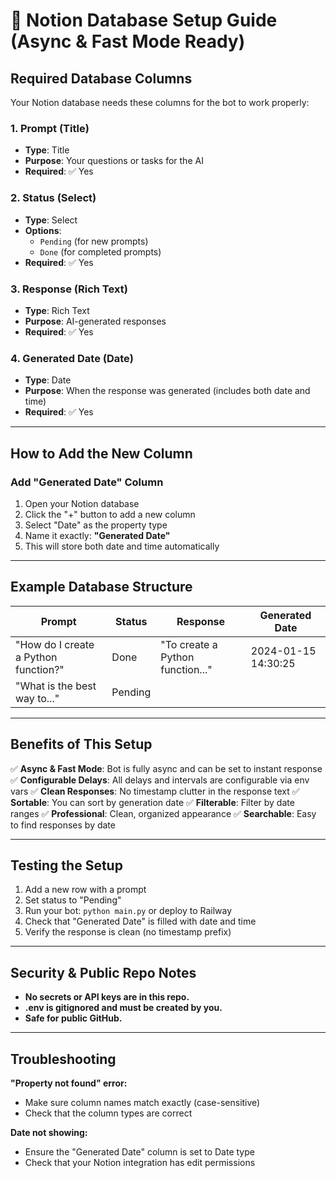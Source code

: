 # 📅 Notion Database Setup Guide (Async & Fast Mode Ready)

## Required Database Columns

Your Notion database needs these columns for the bot to work properly:

### 1. **Prompt** (Title)

- **Type**: Title
- **Purpose**: Your questions or tasks for the AI
- **Required**: ✅ Yes

### 2. **Status** (Select)

- **Type**: Select
- **Options**:
  - `Pending` (for new prompts)
  - `Done` (for completed prompts)
- **Required**: ✅ Yes

### 3. **Response** (Rich Text)

- **Type**: Rich Text
- **Purpose**: AI-generated responses
- **Required**: ✅ Yes

### 4. **Generated Date** (Date)

- **Type**: Date
- **Purpose**: When the response was generated (includes both date and time)
- **Required**: ✅ Yes

---

## How to Add the New Column

### Add "Generated Date" Column

1. Open your Notion database
2. Click the "+" button to add a new column
3. Select "Date" as the property type
4. Name it exactly: **"Generated Date"**
5. This will store both date and time automatically

---

## Example Database Structure

| Prompt                               | Status  | Response                         | Generated Date      |
| ------------------------------------ | ------- | -------------------------------- | ------------------- |
| "How do I create a Python function?" | Done    | "To create a Python function..." | 2024-01-15 14:30:25 |
| "What is the best way to..."         | Pending |                                  |                     |

---

## Benefits of This Setup

✅ **Async & Fast Mode**: Bot is fully async and can be set to instant response
✅ **Configurable Delays**: All delays and intervals are configurable via env vars
✅ **Clean Responses**: No timestamp clutter in the response text
✅ **Sortable**: You can sort by generation date
✅ **Filterable**: Filter by date ranges
✅ **Professional**: Clean, organized appearance
✅ **Searchable**: Easy to find responses by date

---

## Testing the Setup

1. Add a new row with a prompt
2. Set status to "Pending"
3. Run your bot: `python main.py` or deploy to Railway
4. Check that "Generated Date" is filled with date and time
5. Verify the response is clean (no timestamp prefix)

---

## Security & Public Repo Notes

- **No secrets or API keys are in this repo.**
- **.env is gitignored and must be created by you.**
- **Safe for public GitHub.**

---

## Troubleshooting

**"Property not found" error:**

- Make sure column names match exactly (case-sensitive)
- Check that the column types are correct

**Date not showing:**

- Ensure the "Generated Date" column is set to Date type
- Check that your Notion integration has edit permissions
